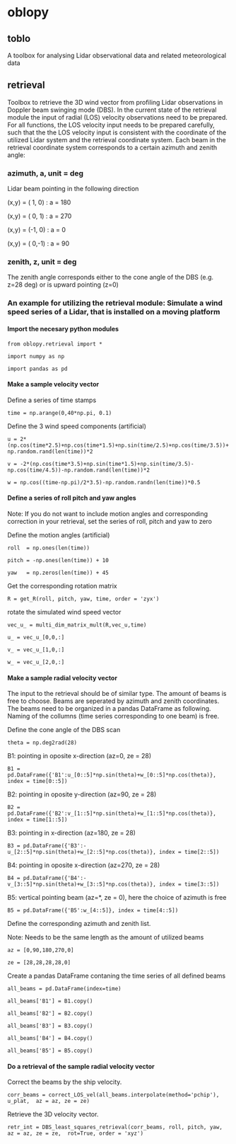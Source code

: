 # oblopy

## toblo
A toolbox for analysing Lidar observational data and related meteorological data

## retrieval
Toolbox to retrieve the 3D wind vector from profiling Lidar observations in Doppler beam swinging mode (DBS). In the current state of the retrieval module the input of radial (LOS) velocity observations need to be prepared. For all functions, the LOS velocity input needs to be prepared carefully, such that the the LOS velocity input is consistent with the coordinate of the utilized Lidar system and the retrieval coordinate system. Each beam in the retrieval coordinate system corresponds to a certain azimuth and zenith angle:
### azimuth, a, unit = deg
Lidar beam pointing in the following direction

(x,y) = ( 1, 0) : a = 180 

(x,y) = ( 0, 1) : a = 270 

(x,y) = (-1, 0) : a =   0

(x,y) = ( 0,-1) : a =  90 

### zenith, z, unit = deg
The zenith angle corresponds either to the cone angle of the DBS (e.g. z=28 deg) or is upward pointing (z=0)

### An example for utilizing the retrieval module: Simulate a wind speed series of a Lidar, that is installed on a moving platform 
#### Import the necesary python modules
`from oblopy.retrieval import *`

`import numpy as np`

`import pandas as pd`

#### Make a sample velocity vector
Define a series of time stamps

`time = np.arange(0,40*np.pi, 0.1)`

Define the 3 wind speed components (artificial)

`u = 2*(np.cos(time*2.5)+np.cos(time*1.5)+np.sin(time/2.5)+np.cos(time/3.5))+np.random.rand(len(time))*2` 

`v = -2*(np.cos(time*3.5)+np.sin(time*1.5)+np.sin(time/3.5)-np.cos(time/4.5))-np.random.rand(len(time))*2`

`w = np.cos((time-np.pi)/2*3.5)-np.random.randn(len(time))*0.5`

#### Define a series of roll pitch and yaw angles 
Note: If you do not want to include motion angles and corresponding correction in your retrieval, set the series of roll, pitch and yaw to zero

Define the motion angles (artificial)

`roll  = np.ones(len(time))`       

`pitch = -np.ones(len(time)) + 10`

`yaw   = np.zeros(len(time)) + 45`

Get the corresponding rotation matrix

`R = get_R(roll, pitch, yaw, time, order = 'zyx')`

rotate the simulated wind speed vector 

`vec_u_ = multi_dim_matrix_mult(R,vec_u,time)`

`u_ = vec_u_[0,0,:]`

`v_ = vec_u_[1,0,:]`

`w_ = vec_u_[2,0,:]`

#### Make a sample radial velocity vector
The input to the retrieval should be of similar type. The amount of beams is free to choose. Beams are seperated by azimuth and zenith coordinates. The beams need to be organized in a pandas DataFrame as following. Naming of the collumns (time series corresponding to one beam) is free.

Define the cone angle of the DBS scan

`theta = np.deg2rad(28)`

B1: pointing in oposite x-direction (az=0, ze = 28)

`B1 = pd.DataFrame({'B1':u_[0::5]*np.sin(theta)+w_[0::5]*np.cos(theta)}, index = time[0::5])`

B2: pointing in oposite y-direction (az=90, ze = 28)

`B2 = pd.DataFrame({'B2':v_[1::5]*np.sin(theta)+w_[1::5]*np.cos(theta)}, index = time[1::5])`

B3: pointing in x-direction (az=180, ze = 28)

`B3 = pd.DataFrame({'B3':-u_[2::5]*np.sin(theta)+w_[2::5]*np.cos(theta)}, index = time[2::5])`

B4: pointing in oposite x-direction (az=270, ze = 28)

`B4 = pd.DataFrame({'B4':-v_[3::5]*np.sin(theta)+w_[3::5]*np.cos(theta)}, index = time[3::5])`

B5: vertical pointing beam (az=*, ze = 0), here the choice of azimuth is free

`B5 = pd.DataFrame({'B5':w_[4::5]}, index = time[4::5])`


Define the corresponding azimuth and zenith list. 

Note: Needs to be the same length as the amount of utilized beams

`az = [0,90,180,270,0]`

`ze = [28,28,28,28,0]`

Create a pandas DataFrame contaning the time series of all defined beams

`all_beams = pd.DataFrame(index=time)`

`all_beams['B1'] = B1.copy()`

`all_beams['B2'] = B2.copy()`

`all_beams['B3'] = B3.copy()`

`all_beams['B4'] = B4.copy()`

`all_beams['B5'] = B5.copy()`

#### Do a retrieval of the sample radial velocity vector
Correct the beams by the ship velocity. 

`corr_beams = correct_LOS_vel(all_beams.interpolate(method='pchip'), u_plat, 
                             az = az, ze = ze)`

Retrieve the 3D velocity vector. 

`retr_int = DBS_least_squares_retrieval(corr_beams, roll, pitch, yaw, 
                                       az = az, ze = ze, 
                                       rot=True, order = 'xyz')`